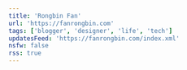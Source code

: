 ```yaml
---
title: 'Rongbin Fan'
url: 'https://fanrongbin.com'
tags: ['blogger', 'designer', 'life', 'tech']
updatesFeed: 'https://fanrongbin.com/index.xml'
nsfw: false
rss: true
---
```

